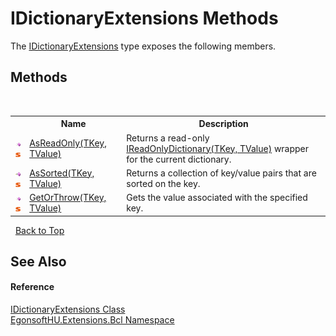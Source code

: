 # IDictionaryExtensions Methods
 

The <a href="T_EgonsoftHU_Extensions_Bcl_IDictionaryExtensions.md">IDictionaryExtensions</a> type exposes the following members.


## Methods
&nbsp;<table><tr><th></th><th>Name</th><th>Description</th></tr><tr><td>![Public method](media/pubmethod.gif "Public method")![Static member](media/static.gif "Static member")</td><td><a href="M_EgonsoftHU_Extensions_Bcl_IDictionaryExtensions_AsReadOnly__2.md">AsReadOnly(TKey, TValue)</a></td><td>
Returns a read-only <a href="https://docs.microsoft.com/dotnet/api/system.collections.generic.ireadonlydictionary-2" target="_blank" rel="noopener noreferrer">IReadOnlyDictionary(TKey, TValue)</a> wrapper for the current dictionary.</td></tr><tr><td>![Public method](media/pubmethod.gif "Public method")![Static member](media/static.gif "Static member")</td><td><a href="M_EgonsoftHU_Extensions_Bcl_IDictionaryExtensions_AsSorted__2.md">AsSorted(TKey, TValue)</a></td><td>
Returns a collection of key/value pairs that are sorted on the key.</td></tr><tr><td>![Public method](media/pubmethod.gif "Public method")![Static member](media/static.gif "Static member")</td><td><a href="M_EgonsoftHU_Extensions_Bcl_IDictionaryExtensions_GetOrThrow__2.md">GetOrThrow(TKey, TValue)</a></td><td>
Gets the value associated with the specified key.</td></tr></table>&nbsp;
<a href="#idictionaryextensions-methods">Back to Top</a>

## See Also


#### Reference
<a href="T_EgonsoftHU_Extensions_Bcl_IDictionaryExtensions.md">IDictionaryExtensions Class</a><br /><a href="N_EgonsoftHU_Extensions_Bcl.md">EgonsoftHU.Extensions.Bcl Namespace</a><br />
